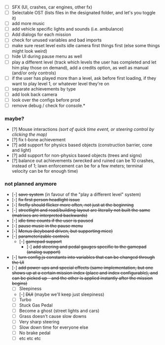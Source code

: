 - [ ] SFX (UI, crashes, car engines, other fx)
- [ ] Selectable OST (lists files in the designated folder, and let's you toggle it)
- [ ] add more music
- [ ] add vehicle specific lights and sounds (i.e. ambulance)
- [ ] Add dialogs for each mission
- [ ] check for unused variables and bad imports
- [ ] make sure reset level exits idle camera first things first (else some things might look weird)
- [ ] hide UI during pause menu as well
- [ ] play a different level (track which levels the user has completed and let him play those on demand), add a credits option, as well as manual (and/or only controls)
- [ ] if the user has played more than a level, ask before first loading, if they want to play level 1, or whatever level they're on
- [ ] separate achievements by type
- [ ] add look back camera
- [ ] look over the configs before prod
- [ ] remove debug / check for console.*

### maybe?

- [?] Mouse interactions _(sort of quick time event, or steering control by clicking the map)_
- [?] fix t-bone achievement
- [?] add support for physics based objects (construction barrier, cone and light)
- [?] add support for non-physics based objects (trees and signs)
- [?] balance out achievements (wrecked and ruined can be 10 crashes, instead of 1; lawn enforcement can be for a few meters; terminal velocity can be for enough time)

### not planned anymore

- [-] ~~save system~~ (in favour of the "play a different level" system)
- [-] ~~fix first person headlight issue~~
- [-] ~~firefly should flicker more often, not just at the beginning~~
- [-] ~~streetlight and road/building layout are literally not built the same (matrixes are interpreted backwards)~~
- [-] ~~idle time counts if the user is paused~~
- [-] ~~pause music in the pause menu~~
- [-] ~~Menus (keyboard driven, but supporting mice)~~
- [-] ~~parameterizable controls~~
    - [-] ~~gamepad support~~
        - [-] ~~add steering and pedal gauges specific to the gamepad (analog support)~~
- [-] ~~turn config.js constants into variables that can be changed through the UI~~
- [-] ~~add power-ups and special effects (same implementation, but one shows up at a certain mission index (place and index configurable), and can be picked up - and the other is applied instantly after the mission begins)~~
    - [ ] Sleepiness
    - [-] ~~DUI~~ (maybe we'll keep just sleepiness)
    - [ ] Turbo
    - [ ] Stuck Gas Pedal
    - [ ] Become a ghost (street lights and cars)
    - [ ] Grass doesn't cause slow downs
    - [ ] Very sharp steering
    - [ ] Slow down time for everyone else
    - [ ] No brake pedal
    - [ ] etc etc etc